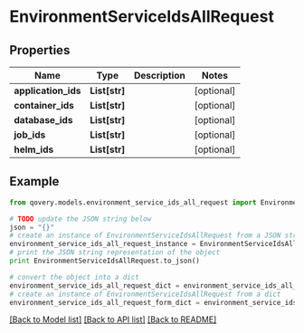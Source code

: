 # EnvironmentServiceIdsAllRequest


## Properties

Name | Type | Description | Notes
------------ | ------------- | ------------- | -------------
**application_ids** | **List[str]** |  | [optional] 
**container_ids** | **List[str]** |  | [optional] 
**database_ids** | **List[str]** |  | [optional] 
**job_ids** | **List[str]** |  | [optional] 
**helm_ids** | **List[str]** |  | [optional] 

## Example

```python
from qovery.models.environment_service_ids_all_request import EnvironmentServiceIdsAllRequest

# TODO update the JSON string below
json = "{}"
# create an instance of EnvironmentServiceIdsAllRequest from a JSON string
environment_service_ids_all_request_instance = EnvironmentServiceIdsAllRequest.from_json(json)
# print the JSON string representation of the object
print EnvironmentServiceIdsAllRequest.to_json()

# convert the object into a dict
environment_service_ids_all_request_dict = environment_service_ids_all_request_instance.to_dict()
# create an instance of EnvironmentServiceIdsAllRequest from a dict
environment_service_ids_all_request_form_dict = environment_service_ids_all_request.from_dict(environment_service_ids_all_request_dict)
```
[[Back to Model list]](../README.md#documentation-for-models) [[Back to API list]](../README.md#documentation-for-api-endpoints) [[Back to README]](../README.md)


